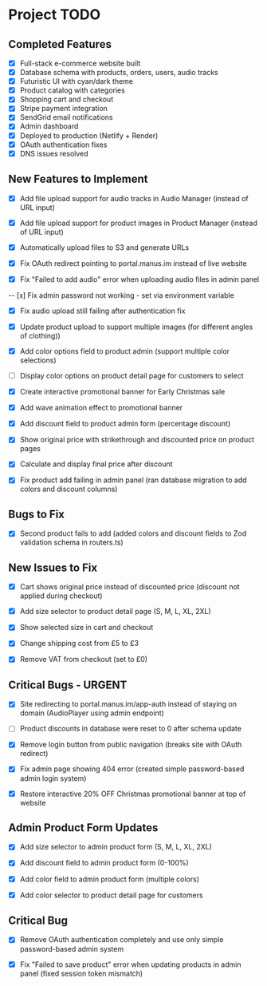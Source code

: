 # Project TODO

## Completed Features
- [x] Full-stack e-commerce website built
- [x] Database schema with products, orders, users, audio tracks
- [x] Futuristic UI with cyan/dark theme
- [x] Product catalog with categories
- [x] Shopping cart and checkout
- [x] Stripe payment integration
- [x] SendGrid email notifications
- [x] Admin dashboard
- [x] Deployed to production (Netlify + Render)
- [x] OAuth authentication fixes
- [x] DNS issues resolved

## New Features to Implement
- [x] Add file upload support for audio tracks in Audio Manager (instead of URL input)
- [x] Add file upload support for product images in Product Manager (instead of URL input)
- [x] Automatically upload files to S3 and generate URLs


- [x] Fix OAuth redirect pointing to portal.manus.im instead of live website


- [x] Fix "Failed to add audio" error when uploading audio files in admin panel


-- [x] Fix admin password not working - set via environment variable
- [x] Fix audio upload still failing after authentication fix
- [x] Update product upload to support multiple images (for different angles of clothing))


- [x] Add color options field to product admin (support multiple color selections)
- [ ] Display color options on product detail page for customers to select


- [x] Create interactive promotional banner for Early Christmas sale
- [x] Add wave animation effect to promotional banner
- [x] Add discount field to product admin form (percentage discount)
- [x] Show original price with strikethrough and discounted price on product pages
- [x] Calculate and display final price after discount


- [x] Fix product add failing in admin panel (ran database migration to add colors and discount columns)

## Bugs to Fix

- [x] Second product fails to add (added colors and discount fields to Zod validation schema in routers.ts)



## New Issues to Fix

- [x] Cart shows original price instead of discounted price (discount not applied during checkout)
- [x] Add size selector to product detail page (S, M, L, XL, 2XL)
- [x] Show selected size in cart and checkout
- [x] Change shipping cost from £5 to £3
- [x] Remove VAT from checkout (set to £0)




## Critical Bugs - URGENT

- [x] Site redirecting to portal.manus.im/app-auth instead of staying on domain (AudioPlayer using admin endpoint)
- [ ] Product discounts in database were reset to 0 after schema update



- [x] Remove login button from public navigation (breaks site with OAuth redirect)
- [x] Fix admin page showing 404 error (created simple password-based admin login system)



- [x] Restore interactive 20% OFF Christmas promotional banner at top of website



## Admin Product Form Updates

- [x] Add size selector to admin product form (S, M, L, XL, 2XL)
- [x] Add discount field to admin product form (0-100%)
- [x] Add color field to admin product form (multiple colors)
- [x] Add color selector to product detail page for customers



## Critical Bug

- [x] Remove OAuth authentication completely and use only simple password-based admin system



- [x] Fix "Failed to save product" error when updating products in admin panel (fixed session token mismatch)

